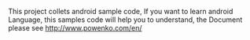 This project collets android sample code, If you want to learn android Language, this samples code will help you to understand, the Document please see http://www.powenko.com/en/